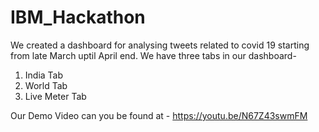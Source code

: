 # IBM_Hackathon

We created a dashboard for analysing tweets related to covid 19 starting from late March uptil April end.
We have three tabs in our dashboard-
 1) India Tab
 2) World Tab
 3) Live Meter Tab


Our Demo Video can you be found at - https://youtu.be/N67Z43swmFM

